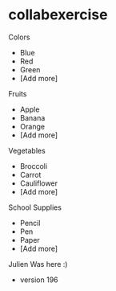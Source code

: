 # collabexercise

Colors
- Blue
- Red
- Green
- [Add more]

Fruits
- Apple
- Banana
- Orange
- [Add more]

Vegetables
- Broccoli
- Carrot
- Cauliflower
- [Add more]

School Supplies
- Pencil
- Pen
- Paper
- [Add more]

Julien Was here :)
- version 196




